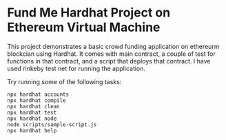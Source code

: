 # Fund Me Hardhat Project on Ethereum Virtual Machine

This project demonstrates a basic crowd funding application on ethereurm blockcian using Hardhat. It comes with  main contract, a couple of test for functions in that contract, and a script that deploys that contract. I have used rinkeby test net for running the application.

Try running some of the following tasks:

```shell
npx hardhat accounts
npx hardhat compile
npx hardhat clean
npx hardhat test
npx hardhat node
node scripts/sample-script.js
npx hardhat help

```
